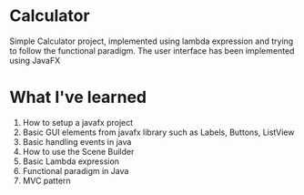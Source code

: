 # Calculator

Simple Calculator project, implemented using lambda expression and trying to follow the functional paradigm. The user interface has been implemented using JavaFX

# What I've learned
  1. How to setup a javafx project
  2. Basic GUI elements from javafx library such as Labels, Buttons, ListView
  3. Basic handling events in java
  4. How to use the Scene Builder
  5. Basic Lambda expression
  6. Functional paradigm in Java
  7. MVC pattern
